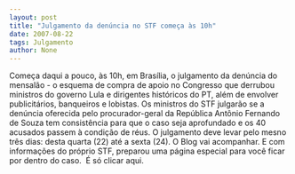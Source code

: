 ```yaml
---
layout: post
title: "Julgamento da denúncia no STF começa às 10h"
date: 2007-08-22
tags: Julgamento
author: None
---
```

Come&ccedil;a daqui a pouco, &agrave;s 10h, em Bras&iacute;lia, o julgamento da den&uacute;ncia do mensal&atilde;o - o esquema de compra de apoio no Congresso que derrubou ministros do governo Lula e&nbsp;dirigentes hist&oacute;ricos do PT, al&eacute;m de envolver publicit&aacute;rios, banqueiros e lobistas. 
Os ministros do STF julgar&atilde;o se a den&uacute;ncia oferecida pelo procurador-geral da Rep&uacute;blica Ant&ocirc;nio Fernando de Souza tem consist&ecirc;ncia para que o caso seja aprofundado e os 40 acusados passem&nbsp;&agrave; condi&ccedil;&atilde;o de r&eacute;us.
O julgamento deve levar pelo mesno tr&ecirc;s dias: desta quarta (22) at&eacute; a sexta (24). O Blog vai acompanhar. E com informa&ccedil;&otilde;es do pr&oacute;prio STF,&nbsp;preparou uma p&aacute;gina especial para voc&ecirc; ficar por dentro do caso. &nbsp;&Eacute; s&oacute; clicar aqui. 